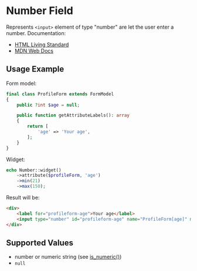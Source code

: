 # Number Field

Represents `<input>` element of type "number" are let the user enter a number. Documentation:

- [HTML Living Standard](https://html.spec.whatwg.org/multipage/input.html#number-state-(type=number))
- [MDN Web Docs](https://developer.mozilla.org/en-US/docs/Web/HTML/Element/input/number)

## Usage Example

Form model:

```php
final class ProfileForm extends FormModel
{
    public ?int $age = null;

    public function getAttributeLabels(): array
    {
        return [
            'age' => 'Your age',
        ];
    }
}
```

Widget:

```php
echo Number::widget()
    ->attribute($profileForm, 'age')
    ->min(21)
    ->max(150);
```

Result will be:

```html
<div>
    <label for="profileform-age">Your age</label>
    <input type="number" id="profileform-age" name="ProfileForm[age]" min="21" max="150">
</div>
```

## Supported Values

- number or numeric string (see [is_numeric()](https://www.php.net/manual/en/function.is-numeric.php)) 
- `null`
